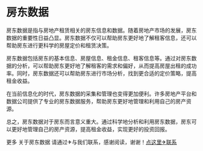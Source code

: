 # 房东数据

房东数据是指与房地产租赁相关的房东信息和数据。随着房地产市场的发展，房东数据的重要性日益凸显。房东数据不仅可以帮助房东更好地了解租客信息，还可以帮助房东进行更科学的房屋定价和租赁决策。

房东数据包括房东的基本信息、房屋信息、租金信息、租客信息等。通过对房东数据的分析，可以帮助房东更好地了解租客的需求和偏好，从而提高房屋出租的成功率。同时，房东数据还可以帮助房东进行市场分析，找到更合适的定价策略，提高租金收益。

在当前信息化的时代，房东数据的采集和管理也变得更加便利。许多房地产平台和数据公司提供了专业的房东数据服务，帮助房东更好地管理和利用自己的房产资源。

总之，房东数据对于房东而言意义重大。通过科学地分析和利用房东数据，房东可以更好地管理自己的房产资源，提高租金收益，实现更好的投资回报。

更多 关于房东数据 请通过✈与我们联系，感谢阅读，谢谢！[点这里✈联系](https://111.k02.cc)